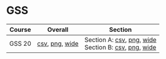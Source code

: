 # GSS

| Course | Overall | Section |
| ------ | ------- | ------- |
| GSS 20 | [csv](https://github.com/UCSD-Historical-Enrollment-Data/2022Fall/blob/main/overall/GSS%2020.csv), [png](https://raw.githubusercontent.com/UCSD-Historical-Enrollment-Data/2022Fall/main/plot_overall/GSS%2020.png), [wide](https://raw.githubusercontent.com/UCSD-Historical-Enrollment-Data/2022Fall/main/plot_overall_wide/GSS%2020.png) | Section A: [csv](https://github.com/UCSD-Historical-Enrollment-Data/2022Fall/blob/main/section/GSS%2020_A.csv), [png](https://raw.githubusercontent.com/UCSD-Historical-Enrollment-Data/2022Fall/main/plot_section/GSS%2020_A.png), [wide](https://raw.githubusercontent.com/UCSD-Historical-Enrollment-Data/2022Fall/main/plot_section_wide/GSS%2020_A.png)<br>Section B: [csv](https://github.com/UCSD-Historical-Enrollment-Data/2022Fall/blob/main/section/GSS%2020_B.csv), [png](https://raw.githubusercontent.com/UCSD-Historical-Enrollment-Data/2022Fall/main/plot_section/GSS%2020_B.png), [wide](https://raw.githubusercontent.com/UCSD-Historical-Enrollment-Data/2022Fall/main/plot_section_wide/GSS%2020_B.png) |
